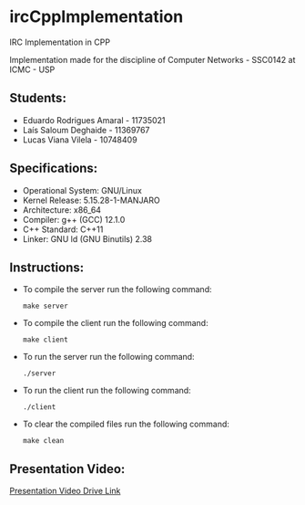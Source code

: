 # ircCppImplementation

IRC Implementation in CPP

Implementation made for the discipline of Computer Networks - SSC0142 at ICMC - USP

## Students:

- Eduardo Rodrigues Amaral - 11735021
- Laís Saloum Deghaide - 11369767
- Lucas Viana Vilela - 10748409

## Specifications:

- Operational System: GNU/Linux
- Kernel Release: 5.15.28-1-MANJARO
- Architecture: x86_64
- Compiler: g++ (GCC) 12.1.0
- C++ Standard: C++11
- Linker: GNU ld (GNU Binutils) 2.38

## Instructions:

 - To compile the server run the following command:
    ```
    make server
    ```
  - To compile the client run the following command:
      ```
      make client
      ```
  - To run the server run the following command:
      ```
      ./server
      ```
  - To run the client run the following command:
      ```
      ./client
      ```
  - To clear the compiled files run the following command:
      ```
      make clean
      ```

## Presentation Video:
    
[Presentation Video Drive Link](https://drive.google.com/file/d/1spp4bKGAJmf0l_2Io2ujV-hv3hn27y16/view?usp=sharing)